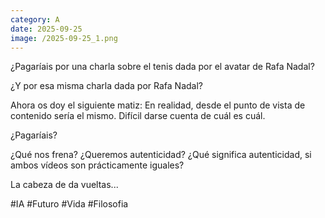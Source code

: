 ```yaml
--- 
category: A 
date: 2025-09-25 
image: /2025-09-25_1.png 
--- 
```


¿Pagaríais por una charla sobre el tenis dada por el avatar de Rafa Nadal? 

¿Y por esa misma charla dada por Rafa Nadal?

Ahora os doy el siguiente matiz: En realidad, desde el punto de vista de contenido sería el mismo. Difícil darse cuenta de cuál es cuál.

¿Pagaríais?

¿Qué nos frena? ¿Queremos autenticidad? ¿Qué significa autenticidad, si ambos vídeos son prácticamente iguales?

La cabeza de da vueltas...

#IA #Futuro #Vida #Filosofia